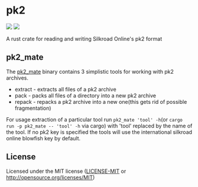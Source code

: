 # pk2

[![](https://tokei.rs/b1/github/Veykril/pk2)](https://github.com/Veykril/blend2d-rs)
[![](https://travis-ci.com/Veykril/pk2.svg?branch=master)](https://travis-ci.com/Veykril/pk2)

A rust crate for reading and writing Silkroad Online's pk2 format

## pk2_mate

The [pk2_mate](./pk2_mate) binary contains 3 simplistic tools for working with pk2 archives.
- extract - extracts all files of a pk2 archive
- pack - packs all files of a directory into a new pk2 archive
- repack - repacks a pk2 archive into a new one(this gets rid of possible fragmentation)

For usage extraction of a particular tool run `pk2_mate 'tool' -h`(or `cargo run -p pk2_mate -- 'tool' -h` via cargo) with 'tool' replaced by the name of the tool. If no pk2 key is specified the tools will use the international silkroad online blowfish key by default.

## License

Licensed under the MIT license ([LICENSE-MIT](LICENSE-MIT) or http://opensource.org/licenses/MIT)
